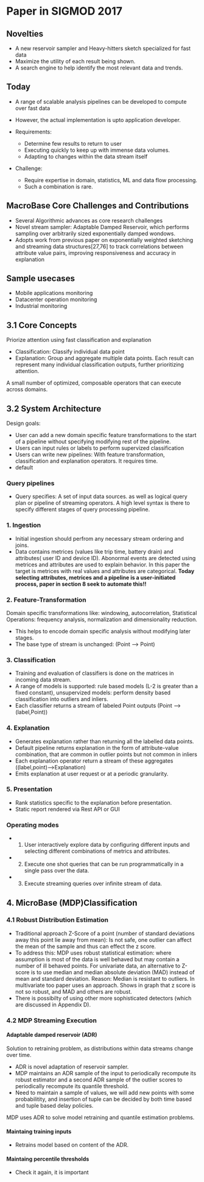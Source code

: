 # Paper in SIGMOD 2017

## Novelties
- A new reservoir sampler and Heavy-hitters sketch specialized for fast data
- Maximize the utility of each result being shown.
- A search engine to help identify the most relevant data and trends.

## Today
- A range of scalable analysis pipelines can be developed to compute over fast data
- However, the actual implementation is upto application developer.
- Requirements: 
  - Determine few results to return to user
  - Executing quickly to keep up with immense data volumes.
  - Adapting to changes within the data stream itself
  
 - Challenge:
   - Require expertise in domain, statistics, ML and data flow processing.
   - Such a combination is rare.
   
 ## MacroBase Core Challenges and Contributions
 - Several Algorithmic advances as core research challenges
 - Novel stream sampler: Adaptable Damped Reservoir, which performs sampling over arbitrarily sized exponentially damped wondows.
 - Adopts work from previous paper on exponentially weighted sketching and streaming data structures\[27,76\] to track correlations between attribute value pairs, improving responsiveness and accuracy in explanation
 
 
## Sample usecases
- Mobile applications monitoring
- Datacenter operation monitoring
- Industrial monitoring

## 3.1 Core Concepts
Priorize attention using fast classification and explanation
- Classification: Classify individual data point
- Explanation: Group and aggregate multiple data points. Each result can represent many individual classification outputs, further prioritizing attention. 

A small number of optimized, composable operators that can execute across domains.

## 3.2 System Architecture
Design goals: 
- User can add a new domain specific feature transformations to the start of a pipeline without specifying modifying rest of the pipeline.
- Users can input rules or labels to perform supervized classification
- Users can write new pipelines: With feature transformation, classification and explanation operators. It requires time.
- default 

### Query pipelines
- Query specifies: A set of input data sources. as well as logical query plan or pipeline of streaming operators. A high level syntax is there to specify different stages of query processing pipeline.

### 1. Ingestion
- Initial ingestion should perfrom any necessary stream ordering and joins.
- Data contains metrices (values like trip time, battery drain) and attributes( user ID and device ID). Abonormal events are detected using metrices and attributes are used to explain behavior. In this paper the target is metrices with real values and attributes are categorical. **Today selecting attributes, metrices and a pipeline is a user-initiated process, paper in section 8 seek to automate this!!**

### 2. Feature-Transformation
Domain specific transformations like: windowing, autocorrelation, Statistical Operations: frequency analysis, normalization and dimensionality reduction. 
- This helps to encode domain specific analysis without modifying later stages.
- The base type of stream is unchanged: (Point --> Point)

### 3. Classification
- Training and evaluation of classifiers is done on the matrices in incoming data stream.
- A range of models is supported: rule based models (L-2 is greater than a fixed constant), unsupervized models: perform density based classification into outliers and inliers.
- Each classifier returns a stream of labeled Point outputs (Point --> (label,Point))

### 4. Explanation
- Generates explanation rather than returning all the labelled data points.
- Default pipeline returns explanation in the form of attribute-value combination, that are common in outlier points but not common in inliers
- Each explanation operator return a stream of these aggregates ((label,point)-->Explanation)
- Emits explanation at user request or at a periodic granularity. 

### 5. Presentation
- Rank statistics specific to the explanation before presentation.
- Static report rendered via Rest API or GUI

### Operating modes
- 1. User interactively explore data by configuring different inputs and selecting different combinations of metrics and attributes.
- 2. Execute one shot queries that can be run programmatically in a single pass over the data.
- 3. Execute streaming queries over infinite stream of data. 

## 4. MicroBase (MDP)Classification
### 4.1 Robust Distribution Estimation
- Traditional approach Z-Score of a point (number of standard deviations away this point lie away from mean): Is not safe, one outlier can affect the mean of the sample and thus can effect the z score. 
- To address this: MDP uses robust statistical estimation: where assumption is most of the data is well behaved but may contain a number of ill behaved points. For univariate data, an alternative to Z-score is to use median and median absolute deviation (MAD) instead of mean and standard deviation. Reason: Median is resistant to outliers. In multivariate too paper uses an approach. Shows in graph that z score is not so robust, and MAD and others are robust.
- There is possibilty of using other more sophisticated detectors (which are discussed in Appendix D).

### 4.2 MDP Streaming Execution

#### Adaptable damped reservoir (ADR)
Solution to retraining problem, as distributions within data streams change over time.
- ADR is novel adaptation of reservoir sampler. 
- MDP maintains an ADR sample of the input to periodically recompute its robust estimator and a second ADR sample of the outlier scores to periodically recompute its quantile threshold. 
- Need to maintain a sample of values, we will add new points with some probabilitity, and insertion of tuple can be decided by both time based and tuple based delay policies.

MDP uses ADR to solve model retraining and quantile estimation problems.

#### Maintaing training inputs
- Retrains model based on content of the ADR.

#### Maintaing percentile thresholds
- Check it again, it is important




